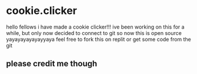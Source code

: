 # cookie.clicker
hello fellows
i have made a cookie clicker!!! ive been working on this for a  while, but only now decided to connect to git
so now this is open source yayayayayayayyaya
feel free to fork this on replit or get some code from the git 
## please credit me though
